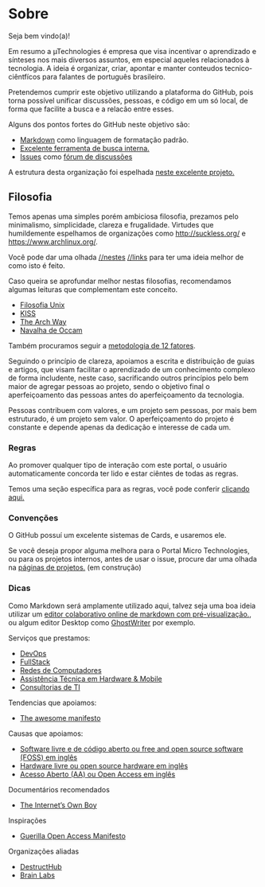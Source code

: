 # Sobre

Seja bem vindo(a)!

Em resumo a µTechnologies é empresa que visa incentivar o aprendizado e sínteses nos mais diversos assuntos, em especial aqueles relacionados à tecnologia. A ideia é organizar, criar, apontar e manter conteudos tecnico-ciêntfícos para falantes de português brasileiro.

Pretendemos cumprir este objetivo utilizando a plataforma do GitHub, pois torna possível unificar discussões, pessoas, e código em um só local, de forma que facilite a busca e a relacão entre esses.

Alguns dos pontos fortes do GitHub neste objetivo são:

* [Markdown](https://pt.wikipedia.org/wiki/Markdown) como linguagem de formatação padrão.
* [Excelente ferramenta de busca interna.](https://github.com/search?utf8=)
* [Issues](https://github.com/micro-technologies/forum/issues) como [fórum de discussões](https://github.com/micro-technologies/forum)

A estrutura desta organização foi espelhada [neste excelente projeto.](http://frontendbr.com.br/)

## Filosofia
Temos apenas uma simples porém ambiciosa filosofia, prezamos pelo minimalismo, simplicidade, clareza e frugalidade. Virtudes que humildemente espelhamos de organizações como http://suckless.org/ e https://www.archlinux.org/. 

Você pode dar uma olhada [//nestes](https://bbs.archlinux.org/) [//links](https://wiki.archlinux.org/) para ter uma ideia melhor de como isto é feito.

Caso queira se aprofundar melhor nestas filosofias, recomendamos algumas leituras que complementam este conceito.
* [Filosofia Unix](https://pt.wikipedia.org/wiki/Filosofia_Unix)
* [KISS](https://pt.wikipedia.org/wiki/Keep_It_Simple)
* [The Arch Way](https://wiki.archlinux.org/index.php/The_Arch_Way_(Portugu%C3%AAs))
* [Navalha de Occam](https://pt.wikipedia.org/wiki/Navalha_de_Occam)

Também procuramos seguir a [metodologia de 12 fatores](https://12factor.net/pt_br/).

Seguindo o princípio de clareza, apoiamos a escrita e distribuição de  guias e artigos, que visam facilitar o aprendizado de um conhecimento complexo de forma includente, neste caso, sacrificando outros princípios pelo bem maior de agregar pessoas ao projeto, sendo o objetivo final o aperfeiçoamento das pessoas antes do aperfeiçoamento da tecnologia. 

Pessoas contribuem com valores, e um projeto sem pessoas, por mais bem estruturado, é um projeto sem valor. O aperfeiçoamento do projeto é constante e depende apenas da dedicação e interesse de cada um.

### Regras

Ao promover qualquer tipo de interação com este portal, o usuário automaticamente concorda ter lido e estar ciêntes de todas as regras.

Temos uma seção específica para as regras, você pode conferir [clicando aqui.](https://github.com/micro-technologies/sobre/blob/master/regras.md)

### Convenções

O GitHub possuí um excelente sistemas de Cards, e usaremos ele.

Se você deseja propor alguma melhora para o Portal Micro Technologies, ou para os projetos internos, antes de usar o issue, procure dar uma olhada na [páginas de projetos.](https://github.com/orgs/micro-technologies/projects) (em construção)

### Dicas

Como Markdown será amplamente utilizado aqui, talvez seja uma boa ideia utilizar um [editor colaborativo online de markdown com pré-visualização.](https://hackmd.io/), ou algum editor Desktop como [GhostWriter](https://wereturtle.github.io/ghostwriter/) por exemplo.

Serviços que prestamos:

* [DevOps](https://vertigo.com.br/o-que-e-devops/)
* [FullStack](https://www.devmedia.com.br/quem-quer-ser-um-programador-fullstack/38786)
* [Redes de Computadores](http://www.alcidesmaya.com.br/blog/o-que-sao-redes-de-computadores/)
* [Assistência Técnica em Hardware & Mobile](https://pt.wikipedia.org/wiki/Suporte_t%C3%A9cnico)
* [Consultorias de TI](https://gaea.com.br/consultoria-de-ti-tire-aqui-todas-as-suas-duvidas/)

Tendencias que apoiamos:
* [The awesome manifesto](https://github.com/sindresorhus/awesome/blob/master/awesome.md)

Causas que apoiamos:

* [Software livre e de código aberto ou free and open source software (FOSS) em inglês](https://pt.wikipedia.org/wiki/Software_livre_e_de_c%C3%B3digo_aberto)
* [Hardware livre ou open source hardware em inglês](https://pt.wikipedia.org/wiki/Hardware_livre)
* [Acesso Aberto (AA) ou Open Access em inglês](https://pt.wikipedia.org/wiki/Acesso_aberto)

Documentários recomendados
* [The Internet’s Own Boy](https://www.youtube.com/watch?v=rkxWLsyylUw)

Inspirações
* [Guerilla Open Access Manifesto](https://github.com/micro-technologies/drive/blob/master/guerilla-open-access-manifesto.md)

Organizações aliadas
* [DestructHub](https://github.com/DestructHub)
* [Brain Labs](https://github.com/brain-labs)
